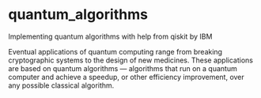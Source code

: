 # quantum_algorithms
Implementing quantum algorithms with help from qiskit by IBM

Eventual applications of quantum computing range from breaking cryptographic systems to the design of new medicines. 
These applications are based on quantum algorithms — algorithms that run on a quantum computer and achieve a speedup, 
or other efficiency improvement, over any possible classical algorithm.
